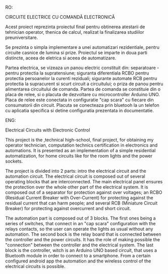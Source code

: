 RO:

   CIRCUITE ELECTRICE CU COMANDĂ ELECTRONICĂ


  Acest proiect reprezinta proiectul final pentru obtinerea atestarii de 
tehnician operator, thenica de calcul, realizat la finalizarea studiilor preuniversitare.

  Se prezinta o simpla implementare a unei automatizari rezidentiale, pentru circuite 
casnice de lumina si prize. Proiectul se imparte in doua parti distincte, aceea de eletrica
si aceea de automatizare. 

Partea electrica, se vizeaza un panou electric constituit din:
separatoare - pentru protectia la supratensiune; siguranta diferentiala RCBO pentru protectia
persoanelor la curenti reziduali; sigurante automate RCB pentru protectia la supracurent si scurt
circuit a circuitului; o priza de panou pentru alimentarea circuitului de comanda. 
Partea de comanda se constituie din o placa de relee, si o placuta de dezvoltare cu microcontroller
Arduino UNO. Placa de relee este conectata in configuratie "cap scara" cu fiecare din consumatorii 
din circuit. Placuta se conecteaza prin bluetooh la un telefon cu aplicatia specifica si detine 
configuratia prezentata in documentatie.

ENG:

   Electrical Circuits with Electronic Control 

   This project is the ,technical high-school, final project, for obtaining my operator technician, computation technics
certification in electronics and automations. It is presented as an implementation of a simple residential
automatization, for home circuits like for the room lights and the power sockets.

   The project is divided into 2 parts: intro the electrical circuit and the automation circuit. The electrical circuit is
composed out of several operating blocks that are interconnected. The main electrical panel ensures the protection
over the whole other part of the electrical system. It is composed out of a separator for protection against over
voltages; an RCBO (Residual Current Breaker with Over-Current) for protecting against the residual current that can
harm people; and several RCB (Miniature Circuit Breaker) for protecting against overcurrent and short circuit.

   The automation part is composed out of 3 blocks. The first ones being a series of switches, that connect in an "cap
scara" configuration with the relays contacts, so the user can operate the lights as usual without any automation. The
second bock is the relay board that is connected between the controller and the power circuits. It has the role of
making possible the "connection" between the controller and the electrical system. The last block is the controller,
witch is an Arduino UNO based circuit, that uses a Bluetooth module in order to connect to a smartphone. From a
certain configured android app the automation and the wireless control of the electrical circuits is possible.
